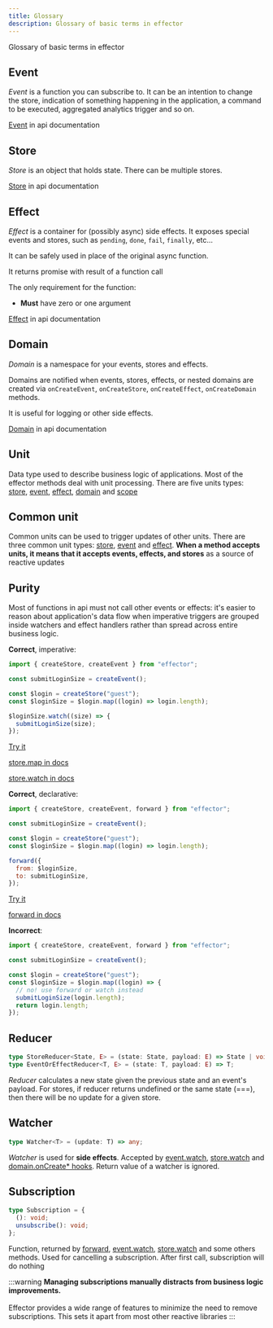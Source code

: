 ```yaml
---
title: Glossary
description: Glossary of basic terms in effector
---
```


Glossary of basic terms in effector

## Event

_Event_ is a function you can subscribe to. It can be an intention to change the store, indication of something happening in the application, a command to be executed, aggregated analytics trigger and so on.

[Event](/en/api/effector/Event) in api documentation

## Store

_Store_ is an object that holds state.
There can be multiple stores.

[Store](/en/api/effector/Store) in api documentation

## Effect

_Effect_ is a container for (possibly async) side effects.
It exposes special events and stores, such as `pending`, `done`, `fail`, `finally`, etc...

It can be safely used in place of the original async function.

It returns promise with result of a function call

The only requirement for the function:

- **Must** have zero or one argument

[Effect](/en/api/effector/Effect) in api documentation

## Domain

_Domain_ is a namespace for your events, stores and effects.

Domains are notified when events, stores, effects, or nested domains are created via `onCreateEvent`, `onCreateStore`, `onCreateEffect`, `onCreateDomain` methods.

It is useful for logging or other side effects.

[Domain](/en/api/effector/Domain) in api documentation

## Unit

Data type used to describe business logic of applications. Most of the effector methods deal with unit processing.
There are five units types: [store], [event], [effect], [domain] and [scope]

## Common unit

Common units can be used to trigger updates of other units. There are three common unit types: [store], [event] and [effect]. **When a method accepts units, it means that it accepts events, effects, and stores** as a source of reactive updates

## Purity

Most of functions in api must not call other events or effects: it's easier to reason about application's data flow when imperative triggers are grouped inside watchers and effect handlers rather than spread across entire business logic.

**Correct**, imperative:

```js
import { createStore, createEvent } from "effector";

const submitLoginSize = createEvent();

const $login = createStore("guest");
const $loginSize = $login.map((login) => login.length);

$loginSize.watch((size) => {
  submitLoginSize(size);
});
```

[Try it](https://share.effector.dev/D5hV8C70)

[store.map in docs](/en/api/effector/Store#mapfn-state-state-laststate-t--t)

[store.watch in docs](/en/api/effector/Store#watchwatcher)

**Correct**, declarative:

```js
import { createStore, createEvent, forward } from "effector";

const submitLoginSize = createEvent();

const $login = createStore("guest");
const $loginSize = $login.map((login) => login.length);

forward({
  from: $loginSize,
  to: submitLoginSize,
});
```

[Try it](https://share.effector.dev/it0gXQLI)

[forward in docs](/en/api/effector/forward)

**Incorrect**:

```js
import { createStore, createEvent, forward } from "effector";

const submitLoginSize = createEvent();

const $login = createStore("guest");
const $loginSize = $login.map((login) => {
  // no! use forward or watch instead
  submitLoginSize(login.length);
  return login.length;
});
```

## Reducer

```typescript
type StoreReducer<State, E> = (state: State, payload: E) => State | void;
type EventOrEffectReducer<T, E> = (state: T, payload: E) => T;
```

_Reducer_ calculates a new state given the previous state and an event's payload. For stores, if reducer returns undefined or the same state (===), then there will be no update for a given store.

## Watcher

```typescript
type Watcher<T> = (update: T) => any;
```

_Watcher_ is used for **side effects**. Accepted by [event.watch](/en/api/effector/Event#watchwatcher), [store.watch](/en/api/effector/Store#watchwatcher) and [domain.onCreate\* hooks](/en/api/effector/Domain#oncreateeventhook). Return value of a watcher is ignored.

## Subscription

```typescript
type Subscription = {
  (): void;
  unsubscribe(): void;
};
```

Function, returned by [forward](/en/api/effector/forward), [event.watch](/en/api/effector/Event#watchwatcher), [store.watch](/en/api/effector/Store#watchwatcher) and some others methods. Used for cancelling a subscription. After first call, subscription will do nothing

:::warning
**Managing subscriptions manually distracts from business logic improvements.**
<br/><br/>
Effector provides a wide range of features to minimize the need to remove subscriptions. This sets it apart from most other reactive libraries
:::

[effect]: /en/api/effector/Effect
[store]: /en/api/effector/Store
[event]: /en/api/effector/Event
[domain]: /en/api/effector/Domain
[scope]: /en/api/effector/Scope
